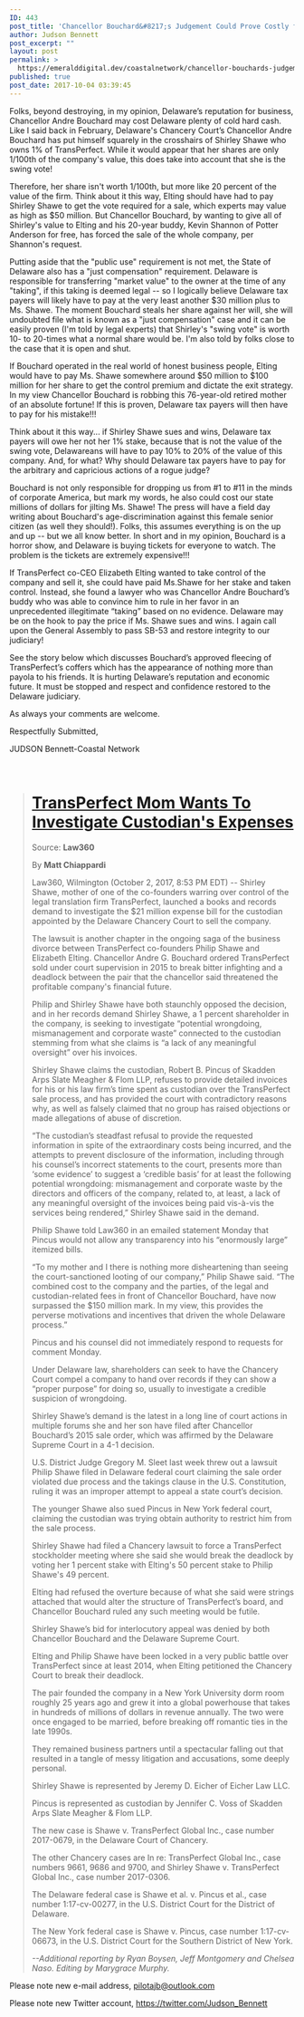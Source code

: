 ```yaml
---
ID: 443
post_title: 'Chancellor Bouchard&#8217;s Judgement Could Prove Costly for Delaware!'
author: Judson Bennett
post_excerpt: ""
layout: post
permalink: >
  https://emeralddigital.dev/coastalnetwork/chancellor-bouchards-judgement-could-prove-costly-for-delaware/
published: true
post_date: 2017-10-04 03:39:45
---
```

Folks, beyond destroying, in my opinion, Delaware’s reputation for business, Chancellor Andre Bouchard may cost Delaware plenty of cold hard cash. Like I said back in February, Delaware's Chancery Court’s Chancellor Andre Bouchard has put himself squarely in the crosshairs of Shirley Shawe who owns 1% of TransPerfect. While it would appear that her shares are only 1/100th of the company's value, this does take into account that she is the swing vote!

Therefore, her share isn't worth 1/100th, but more like 20 percent of the value of the firm. Think about it this way, Elting should have had to pay Shirley Shawe to get the vote required for a sale, which experts may value as high as $50 million. But Chancellor Bouchard, by wanting to give all of Shirley's value to Elting and his 20-year buddy, Kevin Shannon of Potter Anderson for free, has forced the sale of the whole company, per Shannon's request.

Putting aside that the "public use" requirement is not met, the State of Delaware also has a "just compensation" requirement. Delaware is responsible for transferring "market value" to the owner at the time of any "taking", if this taking is deemed legal -- so I logically believe Delaware tax payers will likely have to pay at the very least another $30 million plus to Ms. Shawe. The moment Bouchard steals her share against her will, she will undoubted file what is known as a "just compensation" case and it can be easily proven (I'm told by legal experts) that Shirley's "swing vote" is worth 10- to 20-times what a normal share would be. I'm also told by folks close to the case that it is open and shut.

If Bouchard operated in the real world of honest business people, Elting would have to pay Ms. Shawe somewhere around $50 million to $100 million for her share to get the control premium and dictate the exit strategy. In my view Chancellor Bouchard is robbing this 76-year-old retired mother of an absolute fortune! If this is proven, Delaware tax payers will then have to pay for his mistake!!!

Think about it this way... if Shirley Shawe sues and wins, Delaware tax payers will owe her not her 1% stake, because that is not the value of the swing vote, Delawareans will have to pay 10% to 20% of the value of this company. And, for what? Why should Delaware tax payers have to pay for the arbitrary and capricious actions of a rogue judge?

Bouchard is not only responsible for dropping us from #1 to #11 in the minds of corporate America, but mark my words, he also could cost our state millions of dollars for jilting Ms. Shawe! The press will have a field day writing about Bouchard's age-discrimination against this female senior citizen (as well they should!). Folks, this assumes everything is on the up and up -- but we all know better. In short and in my opinion, Bouchard is a horror show, and Delaware is buying tickets for everyone to watch. The problem is the tickets are extremely expensive!!!

If TransPerfect co-CEO Elizabeth Elting wanted to take control of the company and sell it, she could have paid Ms.Shawe for her stake and taken control. Instead, she found a lawyer who was Chancellor Andre Bouchard’s buddy who was able to convince him to rule in her favor in an unprecedented illegitimate “taking” based on no evidence. Delaware may be on the hook to pay the price if Ms. Shawe sues and wins. I again call upon the General Assembly to pass SB-53 and restore integrity to our judiciary!

See the story below which discusses Bouchard’s approved fleecing of TransPerfect’s coffers which has the appearance of nothing more than payola to his friends. It is hurting Delaware’s reputation and economic future. It must be stopped and respect and confidence restored to the Delaware judiciary.

As always your comments are welcome.

Respectfully Submitted,

JUDSON Bennett-Coastal Network

&nbsp;
<blockquote>
<h1><a href="https://www.law360.com/delaware/articles/970254/transperfect-mom-wants-to-investigate-custodian-s-expenses" target="_blank" rel="noopener noreferrer">TransPerfect Mom Wants To Investigate Custodian's Expenses</a></h1>
Source: <strong>Law360</strong>

By <strong>Matt Chiappardi</strong>

Law360, Wilmington (October 2, 2017, 8:53 PM EDT) -- Shirley Shawe, mother of one of the co-founders warring over control of the legal translation firm TransPerfect, launched a books and records demand to investigate the $21 million expense bill for the custodian appointed by the Delaware Chancery Court to sell the company.

The lawsuit is another chapter in the ongoing saga of the business divorce between TransPerfect co-founders Philip Shawe and Elizabeth Elting. Chancellor Andre G. Bouchard ordered TransPerfect sold under court supervision in 2015 to break bitter infighting and a deadlock between the pair that the chancellor said threatened the profitable company's financial future.

Philip and Shirley Shawe have both staunchly opposed the decision, and in her records demand Shirley Shawe, a 1 percent shareholder in the company, is seeking to investigate “potential wrongdoing, mismanagement and corporate waste” connected to the custodian stemming from what she claims is “a lack of any meaningful oversight” over his invoices.

Shirley Shawe claims the custodian, Robert B. Pincus of Skadden Arps Slate Meagher &amp; Flom LLP, refuses to provide detailed invoices for his or his law firm’s time spent as custodian over the TransPerfect sale process, and has provided the court with contradictory reasons why, as well as falsely claimed that no group has raised objections or made allegations of abuse of discretion.

“The custodian’s steadfast refusal to provide the requested information in spite of the extraordinary costs being incurred, and the attempts to prevent disclosure of the information, including through his counsel’s incorrect statements to the court, presents more than ‘some evidence’ to suggest a ‘credible basis’ for at least the following potential wrongdoing: mismanagement and corporate waste by the directors and officers of the company, related to, at least, a lack of any meaningful oversight of the invoices being paid vis-à-vis the services being rendered,” Shirley Shawe said in the demand.

Philip Shawe told Law360 in an emailed statement Monday that Pincus would not allow any transparency into his “enormously large” itemized bills.

“To my mother and I there is nothing more disheartening than seeing the court-sanctioned looting of our company,” Philip Shawe said. “The combined cost to the company and the parties, of the legal and custodian-related fees in front of Chancellor Bouchard, have now surpassed the $150 million mark. In my view, this provides the perverse motivations and incentives that driven the whole Delaware process.”

Pincus and his counsel did not immediately respond to requests for comment Monday.

Under Delaware law, shareholders can seek to have the Chancery Court compel a company to hand over records if they can show a “proper purpose” for doing so, usually to investigate a credible suspicion of wrongdoing.

Shirley Shawe’s demand is the latest in a long line of court actions in multiple forums she and her son have filed after Chancellor Bouchard’s 2015 sale order, which was affirmed by the Delaware Supreme Court in a 4-1 decision.

U.S. District Judge Gregory M. Sleet last week threw out a lawsuit Philip Shawe filed in Delaware federal court claiming the sale order violated due process and the takings clause in the U.S. Constitution, ruling it was an improper attempt to appeal a state court’s decision.

The younger Shawe also sued Pincus in New York federal court, claiming the custodian was trying obtain authority to restrict him from the sale process.

Shirley Shawe had filed a Chancery lawsuit to force a TransPerfect stockholder meeting where she said she would break the deadlock by voting her 1 percent stake with Elting's 50 percent stake to Philip Shawe's 49 percent.

Elting had refused the overture because of what she said were strings attached that would alter the structure of TransPerfect’s board, and Chancellor Bouchard ruled any such meeting would be futile.

Shirley Shawe’s bid for interlocutory appeal was denied by both Chancellor Bouchard and the Delaware Supreme Court.

Elting and Philip Shawe have been locked in a very public battle over TransPerfect since at least 2014, when Elting petitioned the Chancery Court to break their deadlock.

The pair founded the company in a New York University dorm room roughly 25 years ago and grew it into a global powerhouse that takes in hundreds of millions of dollars in revenue annually. The two were once engaged to be married, before breaking off romantic ties in the late 1990s.

They remained business partners until a spectacular falling out that resulted in a tangle of messy litigation and accusations, some deeply personal.

Shirley Shawe is represented by Jeremy D. Eicher of Eicher Law LLC.

Pincus is represented as custodian by Jennifer C. Voss of Skadden Arps Slate Meagher &amp; Flom LLP.

The new case is Shawe v. TransPerfect Global Inc., case number 2017-0679, in the Delaware Court of Chancery.

The other Chancery cases are In re: TransPerfect Global Inc., case numbers 9661, 9686 and 9700, and Shirley Shawe v. TransPerfect Global Inc., case number 2017-0306.

The Delaware federal case is Shawe et al. v. Pincus et al., case number 1:17-cv-00277, in the U.S. District Court for the District of Delaware.

The New York federal case is Shawe v. Pincus, case number 1:17-cv-06673, in the U.S. District Court for the Southern District of New York.

<em>--Additional reporting by Ryan Boysen, Jeff Montgomery and Chelsea Naso. Editing by Marygrace Murphy.</em></blockquote>
Please note new e-mail address, pilotajb@outlook.com

Please note new Twitter account, https://twitter.com/Judson_Bennett
